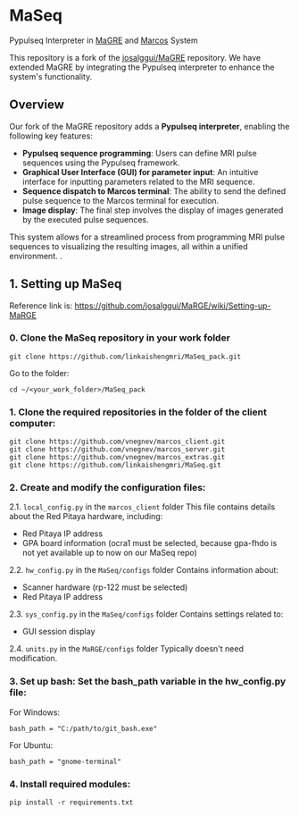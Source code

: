 # MaSeq
Pypulseq Interpreter in [MaGRE](https://github.com/josalggui/MaRGE.git) and [Marcos](https://github.com/josalggui/MaRGE.git) System

This repository is a fork of the [josalggui/MaGRE](https://github.com/josalggui/MaRGE.git) repository. We have extended MaGRE by integrating the Pypulseq interpreter to enhance the system's functionality.
 
## Overview

Our fork of the MaGRE repository adds a **Pypulseq interpreter**, enabling the following key features:

- **Pypulseq sequence programming**: Users can define MRI pulse sequences using the Pypulseq framework.
- **Graphical User Interface (GUI) for parameter input**: An intuitive interface for inputting parameters related to the MRI sequence.
- **Sequence dispatch to Marcos terminal**: The ability to send the defined pulse sequence to the Marcos terminal for execution.
- **Image display**: The final step involves the display of images generated by the executed pulse sequences.

This system allows for a streamlined process from programming MRI pulse sequences to visualizing the resulting images, all within a unified environment.
. 

## 1. Setting up MaSeq

Reference link is: https://github.com/josalggui/MaRGE/wiki/Setting-up-MaRGE

### 0. Clone the MaSeq repository in your work folder
```
git clone https://github.com/linkaishengmri/MaSeq_pack.git
```
Go to the folder:
```
cd ~/<your_work_folder>/MaSeq_pack
```

### 1. Clone the required repositories in the folder of the client computer:
```
git clone https://github.com/vnegnev/marcos_client.git
git clone https://github.com/vnegnev/marcos_server.git
git clone https://github.com/vnegnev/marcos_extras.git
git clone https://github.com/linkaishengmri/MaSeq.git
```

### 2. Create and modify the configuration files:

2.1. `local_config.py` in the `marcos_client` folder
This file contains details about the Red Pitaya hardware, including:
- Red Pitaya IP address
- GPA board information (ocra1 must be selected, because gpa-fhdo is not yet available up to now on our MaSeq repo)

2.2. `hw_config.py` in the `MaSeq/configs` folder
Contains information about:
- Scanner hardware (rp-122 must be selected)
- Red Pitaya IP address 

2.3. `sys_config.py` in the `MaSeq/configs` folder
Contains settings related to:
- GUI session display

2.4. `units.py` in the `MaRGE/configs` folder
Typically doesn't need modification.


### 3. Set up bash: Set the bash_path variable in the hw_config.py file:

For Windows:
```
bash_path = "C:/path/to/git_bash.exe"
```
For Ubuntu:
```
bash_path = "gnome-terminal"
```
### 4. Install required modules:
```
pip install -r requirements.txt
```
